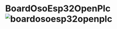 # BoardOsoEsp32OpenPlc![boardosoesp32openplc](https://user-images.githubusercontent.com/30437129/187098229-ce54e144-8ab7-418b-8694-88a8139c4235.jpeg)
